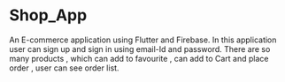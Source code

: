 # Shop_App
An E-commerce application using Flutter and Firebase.  In this application user can sign up and sign in using email-Id and password. There are so many products , which can add to favourite , can add to Cart and place order , user can see order list. 
